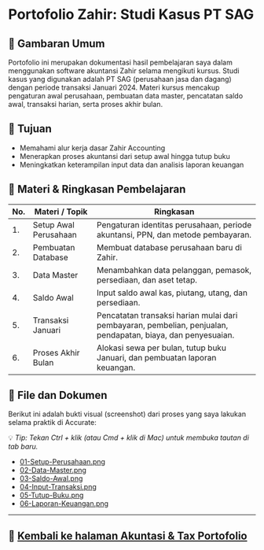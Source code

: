 # Portofolio Zahir: Studi Kasus PT SAG

## 📌 Gambaran Umum

Portofolio ini merupakan dokumentasi hasil pembelajaran saya dalam menggunakan software akuntansi Zahir selama mengikuti kursus. Studi kasus yang digunakan adalah PT SAG (perusahaan jasa dan dagang) dengan periode transaksi Januari 2024. Materi kursus mencakup pengaturan awal perusahaan, pembuatan data master, pencatatan saldo awal, transaksi harian, serta proses akhir bulan. 

## 🎯 Tujuan

- Memahami alur kerja dasar Zahir Accounting
- Menerapkan proses akuntansi dari setup awal hingga tutup buku
- Meningkatkan keterampilan input data dan analisis laporan keuangan

## 📆 Materi & Ringkasan Pembelajaran

| No.| Materi / Topik | Ringkasan  |
|----|---------------|---------------------|
|1.|Setup Awal Perusahaan | 	Pengaturan identitas perusahaan, periode akuntansi, PPN, dan metode pembayaran. |
|2.|Pembuatan Database | Membuat database perusahaan baru di Zahir. |
|3.|Data Master | Menambahkan data pelanggan, pemasok, persediaan, dan aset tetap.|
|4.|Saldo Awal | Input saldo awal kas, piutang, utang, dan persediaan.|
|5.|Transaksi Januari | Pencatatan transaksi harian mulai dari pembayaran, pembelian, penjualan, pendapatan, biaya, dan penyesuaian.|
|6.| Proses Akhir Bulan | Alokasi sewa per bulan, tutup buku Januari, dan pembuatan laporan keuangan. |



## 📁 File dan Dokumen

Berikut ini adalah bukti visual (screenshot) dari proses yang saya lakukan selama praktik di Accurate:

💡 *Tip: Tekan Ctrl + klik (atau Cmd + klik di Mac) untuk membuka tautan di tab baru.*

  - [01-Setup-Perusahaan.png](screenshots/setup-awal/buat_database.png)
  - [02-Data-Master.png](screenshots/setup-awal/info_perusahaan.png)
  - [03-Saldo-Awal.png](screenshots/setup-awal/fitur_diaktifkan.png)
  - [04-Input-Transaksi.png](screenshots/impor_data_awal.png)
  - [05-Tutup-Buku.png](screenshots/pembelian/permintaan_barang.png)
  - [06-Laporan-Keuangan.png](screenshots/pembelian/po_asri_artistik.png)


---



## 🔗 [**Kembali ke halaman Akuntasi & Tax Portofolio**](https://github.com/ninanina19/Akuntansi-Tax-Portofolio/blob/main/README.md)  
